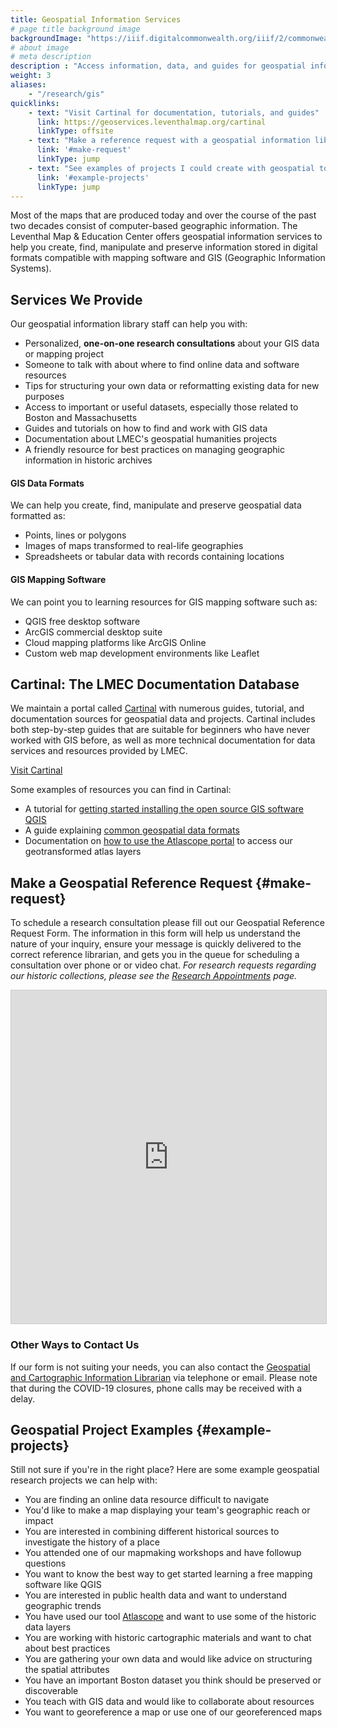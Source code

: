 ```yaml
---
title: Geospatial Information Services
# page title background image
backgroundImage: "https://iiif.digitalcommonwealth.org/iiif/2/commonwealth:x633f990b/5729,2050,4101,1915/,800/0/default.jpg"
# about image
# meta description
description : "Access information, data, and guides for geospatial information"
weight: 3
aliases:
    - "/research/gis"
quicklinks:
    - text: "Visit Cartinal for documentation, tutorials, and guides"
      link: https://geoservices.leventhalmap.org/cartinal
      linkType: offsite
    - text: "Make a reference request with a geospatial information librarian"
      link: '#make-request'
      linkType: jump
    - text: "See examples of projects I could create with geospatial tools"
      link: '#example-projects'
      linkType: jump
---
```


Most of the maps that are produced today and over the course of the past two decades consist of computer-based geographic information. The Leventhal Map & Education Center offers geospatial information services to help you create, find, manipulate and preserve information stored in digital formats compatible with mapping software and GIS (Geographic Information Systems).

## Services We Provide

Our geospatial information library staff can help you with:

* Personalized, **one-on-one research consultations** about your GIS data or mapping project 
* Someone to talk with about where to find online data and software resources
* Tips for structuring your own data or reformatting existing data for new purposes 
* Access to important or useful datasets, especially those related to Boston and Massachusetts 
* Guides and tutorials on how to find and work with GIS data 
* Documentation about LMEC's geospatial humanities projects 
* A friendly resource for best practices on managing geographic information in historic archives

#### GIS Data Formats
We can help you create, find, manipulate and preserve geospatial data formatted as:
*  Points, lines or polygons 
*  Images of maps transformed to real-life geographies 
*  Spreadsheets or tabular data with records containing locations 

#### GIS Mapping Software
We can point you to learning resources for GIS mapping software such as:
*  QGIS free desktop software 
*  ArcGIS commercial desktop suite 
*  Cloud mapping platforms like ArcGIS Online 
*  Custom web map development environments like Leaflet 


## Cartinal: The LMEC Documentation Database

We maintain a portal called [Cartinal](https://geoservices.leventhalmap.org/cartinal/) with numerous guides, tutorial, and documentation sources for geospatial data and projects. Cartinal includes both step-by-step guides that are suitable for beginners who have never worked with GIS before, as well as more technical documentation for data services and resources provided by LMEC.

<a class="btn btn-outline-primary" href="https://geoservices.leventhalmap.org/cartinal/">Visit Cartinal</a>

Some examples of resources you can find in Cartinal:

- A tutorial for [getting started installing the open source GIS software QGIS](https://geoservices.leventhalmap.org/cartinal/guides/get-started-qgis/)
- A guide explaining [common geospatial data formats](https://geoservices.leventhalmap.org/cartinal/guides/file-formats.html)
- Documentation on [how to use the Atlascope portal](https://geoservices.leventhalmap.org/cartinal/guides/atlascope-tool-guide.html) to access our geotransformed atlas layers


## Make a Geospatial Reference Request {#make-request}

To schedule a research consultation please fill out our Geospatial Reference Request Form. The information in this form will help us understand the nature of your inquiry, ensure your message is quickly delivered to the correct reference librarian, and gets you in the queue for scheduling a consultation over phone or or video chat. _For research requests regarding our historic collections, please see the [Research Appointments](research/appointments) page._

<iframe class="airtable-embed mb-5" src="https://airtable.com/embed/shrY1Rvnl5qfYo99n?backgroundColor=teal" frameborder="0" onmousewheel="" width="100%" height="533" style="background: transparent; border: 1px solid #ccc;"></iframe>


### Other Ways to Contact Us

If our form is not suiting your needs, you can also contact the [Geospatial and Cartographic Information Librarian](about/people/belle-lipton) via telephone or email. Please note that during the COVID-19 closures, phone calls may be received with a delay. 

## Geospatial Project Examples {#example-projects}

Still not sure if you're in the right place? Here are some example geospatial research projects we can help with: 
- You are finding an online data resource difficult to navigate 
- You'd like to make a map displaying your team's geographic reach or impact 
- You are interested in combining different historical sources to investigate the history of a place 
- You attended one of our mapmaking workshops and have followup questions 
- You want to know the best way to get started learning a free mapping software like QGIS 
- You are interested in public health data and want to understand geographic trends 
- You have used our tool [Atlascope](https://atlascope.leventhalmap.org) and want to use some of the historic data layers 
- You are working with historic cartographic materials and want to chat about best practices 
- You are gathering your own data and would like advice on structuring the spatial attributes 
- You have an important Boston dataset you think should be preserved or discoverable 
- You teach with GIS data and would like to collaborate about resources 
- You want to georeference a map or use one of our georeferenced maps 
